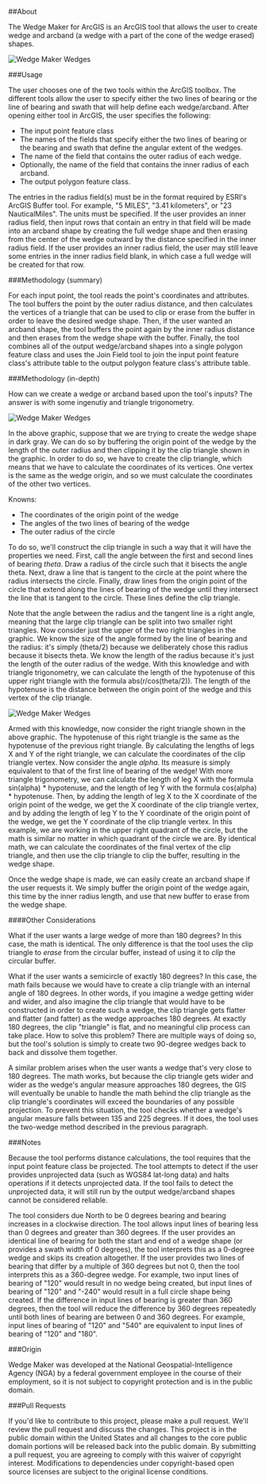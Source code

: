 ##About

The Wedge Maker for ArcGIS is an ArcGIS tool that allows the user to create wedge and arcband (a wedge with a part of the cone of the wedge erased) shapes.

<img alt="Wedge Maker Wedges" src="https://raw.githubusercontent.com/ngageoint/wedge-maker-4-gis/master/images/wedges.png"/>

###Usage

The user chooses one of the two tools within the ArcGIS toolbox.  The different tools allow the user to specify either the two lines of bearing or the line of bearing and swath that will help define each wedge/arcband.  After opening either tool in ArcGIS, the user specifies the following:

* The input point feature class
* The names of the fields that specify either the two lines of bearing or the bearing and swath that define the angular extent of the wedges.
* The name of the field that contains the outer radius of each wedge.
* Optionally, the name of the field that contains the inner radius of each arcband.
* The output polygon feature class.

The entries in the radius field(s) must be in the format required by ESRI's ArcGIS Buffer tool.  For example, "5 MILES", "3.41 kilometers", or "23 NauticalMiles".  The units must be specified.  If the user provides an inner radius field, then input rows that contain an entry in that field will be made into an arcband shape by creating the full wedge shape and then erasing from the center of the wedge outward by the distance specified in the inner radius field.  If the user provides an inner radius field, the user may still leave some entries in the inner radius field blank, in which case a full wedge will be created for that row.

###Methodology (summary)

For each input point, the tool reads the point's coordinates and attributes.  The tool buffers the point by the outer radius distance, and then calculates the vertices of a triangle that can be used to clip or erase from the buffer in order to leave the desired wedge shape.  Then, if the user wanted an arcband shape, the tool buffers the point again by the inner radius distance and then erases from the wedge shape with the buffer.  Finally, the tool combines all of the output wedge/arcband shapes into a single polygon feature class and uses the Join Field tool to join the input point feature class's attribute table to the output polygon feature class's attribute table.

###Methodology (in-depth)

How can we create a wedge or arcband based upon the tool's inputs?  The answer is with some ingenutiy and triangle trigonometry.

<img alt="Wedge Maker Wedges" src="https://raw.githubusercontent.com/ngageoint/wedge-maker-4-gis/master/images/circle2.png"/>

In the above graphic, suppose that we are trying to create the wedge shape in dark gray.  We can do so by buffering the origin point of the wedge by the length of the outer radius and then clipping it by the clip triangle shown in the graphic.  In order to do so, we have to create the clip triangle, which means that we have to calculate the coordinates of its vertices.  One vertex is the same as the wedge origin, and so we must calculate the coordinates of the other two vertices.

Knowns:
* The coordinates of the origin point of the wedge
* The angles of the two lines of bearing of the wedge
* The outer radius of the circle

To do so, we'll construct the clip triangle in such a way that it will have the properties we need.  First, call the angle between the first and second lines of bearing <i>theta</i>.  Draw a radius of the circle such that it bisects the angle theta.  Next, draw a line that is tangent to the circle at the point where the radius intersects the circle.  Finally, draw lines from the origin point of the circle that extend along the lines of bearing of the wedge until they intersect the line that is tangent to the circle.  These lines define the clip triangle.

Note that the angle between the radius and the tangent line is a right angle, meaning that the large clip triangle can be split into two smaller right triangles.  Now consider just the upper of the two right triangles in the graphic.  We know the size of the angle formed by the line of bearing and the radius: it's simply (theta/2) because we deliberately chose this radius because it bisects theta.  We know the length of the radius because it's just the length of the outer radius of the wedge.  With this knowledge and with triangle trigonometry, we can calculate the length of the hypotenuse of this upper right triangle with the formula abs(r/cos(theta/2)).  The length of the hypotenuse is the distance between the origin point of the wedge and this vertex of the clip triangle.

<img alt="Wedge Maker Wedges" src="https://raw.githubusercontent.com/ngageoint/wedge-maker-4-gis/master/images/circle3.png"/>

Armed with this knowledge, now consider the right triangle shown in the above graphic.  The hypotenuse of this right triangle is the same as the hypotenuse of the previous right triangle.  By calculating the lengths of legs X and Y of the right triangle, we can calculate the coordinates of the clip triangle vertex.  Now consider the angle <i>alpha</i>.  Its measure is simply equivalent to that of the first line of bearing of the wedge!  With more triangle trigonometry, we can calculate the length of leg X with the formula sin(alpha) * hypotenuse, and the length of leg Y with the formula cos(alpha) * hypotenuse.  Then, by adding the length of leg X to the X coordinate of the origin point of the wedge, we get the X coordinate of the clip triangle vertex, and by adding the length of leg Y to the Y coordinate of the origin point of the wedge, we get the Y coordinate of the clip triangle vertex.  In this example, we are working in the upper right quadrant of the circle, but the math is similar no matter in which quadrant of the circle we are.  By identical math, we can calculate the coordinates of the final vertex of the clip triangle, and then use the clip triangle to clip the buffer, resulting in the wedge shape.

Once the wedge shape is made, we can easily create an arcband shape if the user requests it.  We simply buffer the origin point of the wedge again, this time by the inner radius length, and use that new buffer to erase from the wedge shape.

####Other Considerations

What if the user wants a large wedge of more than 180 degrees?  In this case, the math is identical.  The only difference is that the tool uses the clip triangle to <i>erase</i> from the circular buffer, instead of using it to <i>clip</i> the circular buffer.

What if the user wants a semicircle of exactly 180 degrees?  In this case, the math fails because we would have to create a clip triangle with an internal angle of 180 degrees.  In other words, if you imagine a wedge getting wider and wider, and also imagine the clip triangle that would have to be constructed in order to create such a wedge, the clip triangle gets flatter and flatter (and fatter) as the wedge approaches 180 degrees.  At exactly 180 degrees, the clip "triangle" is flat, and no meaningful clip process can take place.  How to solve this problem?  There are multiple ways of doing so, but the tool's solution is simply to create two 90-degree wedges back to back and dissolve them together.

A similar problem arises when the user wants a wedge that's very close to 180 degrees.  The math works, but because the clip triangle gets wider and wider as the wedge's angular measure approaches 180 degrees, the GIS will eventually be unable to handle the math behind the clip triangle as the clip triangle's coordinates will exceed the boundaries of any possible projection.  To prevent this situation, the tool checks whether a wedge's angular measure falls between 135 and 225 degrees.  If it does, the tool uses the two-wedge method described in the previous paragraph.

###Notes

Because the tool performs distance calculations, the tool requires that the input point feature class be projected.  The tool attempts to detect if the user provides unprojected data (such as WGS84 lat-long data) and halts operations if it detects unprojected data.  If the tool fails to detect the unprojected data, it will still run by the output wedge/arcband shapes cannot be considered reliable.

The tool considers due North to be 0 degrees bearing and bearing increases in a clockwise direction.  The tool allows input lines of bearing less than 0 degrees and greater than 360 degrees.  If the user provides an identical line of bearing for both the start and end of a wedge shape (or provides a swath width of 0 degrees), the tool interprets this as a 0-degree wedge and skips its creation altogether.  If the user provides two lines of bearing that differ by a multiple of 360 degrees but not 0, then the tool interprets this as a 360-degree wedge.  For example, two input lines of bearing of "120" would result in no wedge being created, but input lines of bearing of "120" and "-240" would result in a full circle shape being created.  If the difference in input lines of bearing is greater than 360 degrees, then the tool will reduce the difference by 360 degrees repeatedly until both lines of bearing are between 0 and 360 degrees.  For example, input lines of bearing of "120" and "540" are equivalent to input lines of bearing of "120" and "180".

###Origin

Wedge Maker was developed at the National Geospatial-Intelligence Agency (NGA) by a federal government employee in the course of their employment, so it is not subject to copyright protection and is in the public domain.

###Pull Requests

If you'd like to contribute to this project, please make a pull request. We'll review the pull request and discuss the changes. This project is in the public domain within the United States and all changes to the core public domain portions will be released back into the public domain. By submitting a pull request, you are agreeing to comply with this waiver of copyright interest. Modifications to dependencies under copyright-based open source licenses are subject to the original license conditions.
